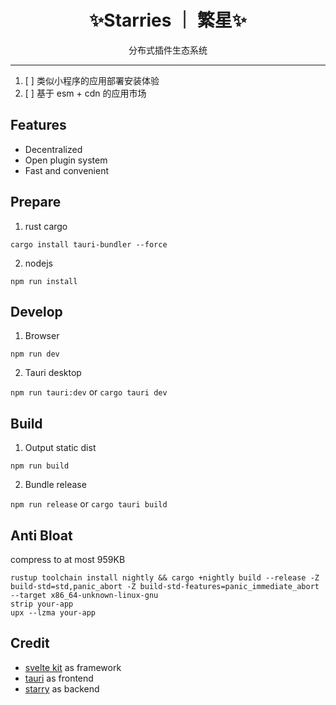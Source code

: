 <div align="center">
  <h1>✨Starries ｜ 繁星✨</h1>
  <text>分布式插件生态系统</text>
<!--   <a href="https://codecov.io/gh/SOVLOOKUP/starry">
    <img src="https://codecov.io/gh/SOVLOOKUP/starry/branch/master/graph/badge.svg?token=gtYREOVInH"/>
  </a> -->
</div>

---

1. [ ] 类似小程序的应用部署安装体验
2. [ ] 基于 esm + cdn 的应用市场

## Features

- Decentralized
- Open plugin system
- Fast and convenient

## Prepare

1. rust cargo

`cargo install tauri-bundler --force`

2. nodejs

`npm run install`

## Develop

1. Browser

`npm run dev`

2. Tauri desktop

`npm run tauri:dev` or `cargo tauri dev`

## Build

1. Output static dist

`npm run build`

2. Bundle release

`npm run release` or `cargo tauri build`

## Anti Bloat

compress to at most 959KB

```
rustup toolchain install nightly && cargo +nightly build --release -Z build-std=std,panic_abort -Z build-std-features=panic_immediate_abort --target x86_64-unknown-linux-gnu
strip your-app
upx --lzma your-app
```

## Credit

- [svelte kit](https://kit.svelte.dev/) as framework
- [tauri](https://tauri.studio/) as frontend
- [starry](https://github.com/SOVLOOKUP/starry) as backend
